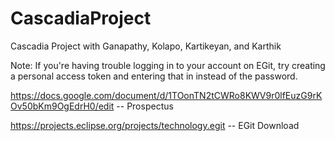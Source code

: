 # CascadiaProject
Cascadia Project with Ganapathy, Kolapo, Kartikeyan, and Karthik

Note: If you're having trouble logging in to your account on EGit, try creating a personal access token and entering that in instead of the password.

https://docs.google.com/document/d/1TOonTN2tCWRo8KWV9r0lfEuzG9rKOv50bKm9OgEdrH0/edit -- Prospectus

https://projects.eclipse.org/projects/technology.egit -- EGit Download
